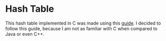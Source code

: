 # Hash Table

This hash table implemented in C was made using this [guide](https://github.com/jamesroutley/write-a-hash-table).
I decided to follow this guide, because I am not as familiar with C when compared to Java or even C++.
